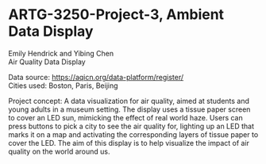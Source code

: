 # ARTG-3250-Project-3, Ambient Data Display

Emily Hendrick and Yibing Chen <br />
Air Quality Data Display

Data source: https://aqicn.org/data-platform/register/  <br />
Cities used: Boston, Paris, Beijing

Project concept:
A data visualization for air quality, aimed at students and young adults in a museum setting. The display uses a tissue paper screen to cover an LED sun, mimicking the effect of real world haze. Users can press buttons to pick a city to see the air quality for, lighting up an LED that marks it on a map and activating the corresponding layers of tissue paper to cover the LED. The aim of this display is to help visualize the impact of air quality on the world around us.
